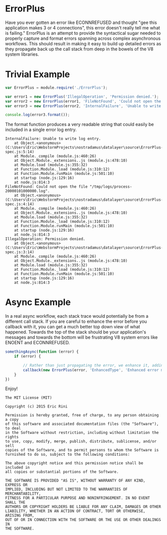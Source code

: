 # ErrorPlus
Have you ever gotten an error like ECONNREFUSED and thought "gee this application makes 3 or 4 connections", this error
doesn't really tell me what is failing." ErrorPlus is an attempt to provide the syntactical sugar needed to properly
capture and format errors spanning across complex asynchronous workflows. This should result in making it easy to build
up detailed errors as they propagate back up the call stack from deep in the bowels of the V8 system libraries.

# Trivial Example

```javascript
var ErrorPlus = module.require('./ErrorPlus');

var error1 = new ErrorPlus('IllegalOperation', 'Permission denied.');
var error2 = new ErrorPlus(error1, 'FileNotFound', 'Could not open the file "%s".', '/tmp/logs/process-20000101000000.log');
var error3 = new ErrorPlus(error2, 'InternalFailure', 'Unable to write log entry.');

console.log(error3.format());
```

The format function produces a very readable string that could easily be included in a single error log entry.

```
InternalFailure: Unable to write log entry.
    at Object.<anonymous> (C:\Users\Eric\WebstormProjects\nostradamus\datalayer\source\ErrorPlus-spec.js:5:14)
    at Module._compile (module.js:460:26)
    at Object.Module._extensions..js (module.js:478:10)
    at Module.load (module.js:355:32)
    at Function.Module._load (module.js:310:12)
    at Function.Module.runMain (module.js:501:10)
    at startup (node.js:129:16)
    at node.js:814:3
FileNotFound: Could not open the file "/tmp/logs/process-20000101000000.log".
    at Object.<anonymous> (C:\Users\Eric\WebstormProjects\nostradamus\datalayer\source\ErrorPlus-spec.js:4:14)
    at Module._compile (module.js:460:26)
    at Object.Module._extensions..js (module.js:478:10)
    at Module.load (module.js:355:32)
    at Function.Module._load (module.js:310:12)
    at Function.Module.runMain (module.js:501:10)
    at startup (node.js:129:16)
    at node.js:814:3
IllegalOperation: Permission denied.
    at Object.<anonymous> (C:\Users\Eric\WebstormProjects\nostradamus\datalayer\source\ErrorPlus-spec.js:3:14)
    at Module._compile (module.js:460:26)
    at Object.Module._extensions..js (module.js:478:10)
    at Module.load (module.js:355:32)
    at Function.Module._load (module.js:310:12)
    at Function.Module.runMain (module.js:501:10)
    at startup (node.js:129:16)
    at node.js:814:3
```

# Async Example

In a real async workflow, each stack trace would potentially be from a different call stack. If you are careful to
enhance the error before you callback with it, you can get a much better top down view of what happened. Towards the top
of the stack should be your application's messages and towards the bottom will be frustrating V8 system errors like
ENOENT and ECONNREFUSED.

```javascript
somethingAsync(function (error) {
    if (error) {

        // Rather than just propagating the error, we enhance it, adding more and more detail.
        callback(new ErrorPlus(error, 'EnhancedType', 'Enhanced error message about what is happening here.'););
    }
})
```

Enjoy!

```
The MIT License (MIT)

Copyright (c) 2015 Eric Rini

Permission is hereby granted, free of charge, to any person obtaining a copy
of this software and associated documentation files (the "Software"), to deal
in the Software without restriction, including without limitation the rights
to use, copy, modify, merge, publish, distribute, sublicense, and/or sell
copies of the Software, and to permit persons to whom the Software is
furnished to do so, subject to the following conditions:

The above copyright notice and this permission notice shall be included in
all copies or substantial portions of the Software.

THE SOFTWARE IS PROVIDED "AS IS", WITHOUT WARRANTY OF ANY KIND, EXPRESS OR
IMPLIED, INCLUDING BUT NOT LIMITED TO THE WARRANTIES OF MERCHANTABILITY,
FITNESS FOR A PARTICULAR PURPOSE AND NONINFRINGEMENT. IN NO EVENT SHALL THE
AUTHORS OR COPYRIGHT HOLDERS BE LIABLE FOR ANY CLAIM, DAMAGES OR OTHER
LIABILITY, WHETHER IN AN ACTION OF CONTRACT, TORT OR OTHERWISE, ARISING FROM,
OUT OF OR IN CONNECTION WITH THE SOFTWARE OR THE USE OR OTHER DEALINGS IN
THE SOFTWARE.
```